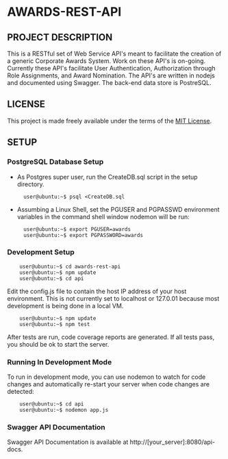 # AWARDS-REST-API 

## PROJECT DESCRIPTION

This is a RESTful set of Web Service API's meant to facilitate the creation of a generic Corporate Awards System.  Work on these API's is on-going.
Currently these API's facilitate User Authentication, Authorization through Role Assignments, and Award Nomination.  The API's are written in nodejs
and documented using Swagger.  The back-end data store is PostreSQL.

## LICENSE

This project is made freely available under the terms of the [MIT License](LICENSE).

## SETUP

### PostgreSQL Database Setup

* As Postgres super user, run the CreateDB.sql script in the setup directory.

		user@ubuntu:~$ psql <CreateDB.sql

* Assumbing a Linux Shell, set the PGUSER and PGPASSWD environment variables in the command shell window nodemon will be run:

		user@ubuntu:~$ export PGUSER=awards
		user@ubuntu:~$ export PGPASSWORD=awards

### Development Setup

		user@ubuntu:~$ cd awards-rest-api 
		user@ubuntu:~$ npm update 
		user@ubuntu:~$ cd api

Edit the config.js file to contain the host IP address of your host environment.  This is not currently set to localhost or 127.0.01
because most development is being done in a local VM.

		user@ubuntu:~$ npm update 
		user@ubuntu:~$ npm test 

After tests are run, code coverage reports are generated.  If all tests pass, you should be ok to start the server.

### Running In Development Mode

To run in development mode, you can use nodemon to watch for code changes and automatically re-start your server when code changes are detected:

		user@ubuntu:~$ cd api 
		user@ubuntu:~$ nodemon app.js 
		
### Swagger API Documentation

Swagger API Documentation is available at http://[your_server]:8080/api-docs. 

 
